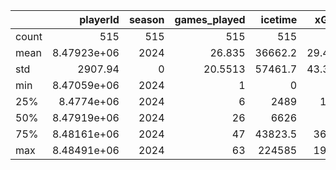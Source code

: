 |       |       playerId |   season |   games_played |   icetime |   xGoals |    goals |   unblocked_shot_attempts |   xRebounds |   rebounds |   xFreeze |   freeze |   xOnGoal |   ongoal |   xPlayStopped |   playStopped |   xPlayContinuedInZone |   playContinuedInZone |   xPlayContinuedOutsideZone |   playContinuedOutsideZone |   flurryAdjustedxGoals |   lowDangerShots |   mediumDangerShots |   highDangerShots |   lowDangerxGoals |   mediumDangerxGoals |   highDangerxGoals |   lowDangerGoals |   mediumDangerGoals |   highDangerGoals |   blocked_shot_attempts |   penalityMinutes |   penalties |
|:------|---------------:|---------:|---------------:|----------:|---------:|---------:|--------------------------:|------------:|-----------:|----------:|---------:|----------:|---------:|---------------:|--------------:|-----------------------:|----------------------:|----------------------------:|---------------------------:|-----------------------:|-----------------:|--------------------:|------------------:|------------------:|---------------------:|-------------------:|-----------------:|--------------------:|------------------:|------------------------:|------------------:|------------:|
| count |  515           |      515 |       515      |     515   | 515      | 515      |                   515     |    515      |   515      |  515      | 515      |   515     |  515     |       515      |    515        |                515     |               515     |                     515     |                    515     |               515      |          515     |            515      |          515      |          515      |            515       |           515      |         515      |            515      |         515       |                 515     |        515        |  515        |
| mean  |    8.47923e+06 |     2024 |        26.835  |   36662.2 |  29.4335 |  28.5204 |                   600.672 |     21.0793 |    32.4427 |   76.6844 |  60.0951 |   314.361 |  285.563 |        10.3663 |      0.790291 |                170.443 |               137.472 |                     123.162 |                    172.08  |                27.9071 |          319.32  |             79.9379 |           32.1767 |            9.1227 |              9.94798 |            10.3627 |          11.1301 |             10.2272 |           7.16311 |                 169.237 |          0.434951 |    0.217476 |
| std   | 2907.94        |        0 |        20.5513 |   57461.7 |  43.3301 |  41.1252 |                   934.923 |     31.7822 |    49.7997 |  120.877  |  96.1319 |   485.279 |  439.468 |        16.2677 |      1.44911  |                262.781 |               211.441 |                     192.315 |                    270.469 |                41.282  |          502.053 |            120.284  |           46.603  |           14.2004 |             14.9895  |            14.6813 |          17.383  |             15.0867 |          10.3338  |                 268.834 |          1.37131  |    0.685654 |
| min   |    8.47059e+06 |     2024 |         1      |       0   |   0      |   0      |                     0     |      0      |     0      |    0      |   0      |     0     |    0     |         0      |      0        |                  0     |                 0     |                       0     |                      0     |                 0      |            0     |              0      |            0      |            0      |              0       |             0      |           0      |              0      |           0       |                   0     |          0        |    0        |
| 25%   |    8.4774e+06  |     2024 |         6      |    2489   |   1.625  |   2      |                    28.5   |      0.955  |     1      |    2.965  |   2      |    16.695 |   17     |         0.48   |      0        |                  6.875 |                 4.5   |                       8.11  |                     10     |                 1.55   |           15     |              5      |            1      |            0.51   |              0.565   |             0.45   |           0      |              1      |           0       |                   4     |          0        |    0        |
| 50%   |    8.47919e+06 |     2024 |        26      |    6626   |   7.83   |   8      |                   114     |      4.56   |     7      |   12.64   |   9      |    57.85  |   55     |         1.54   |      0        |                 32.78  |                30     |                      23.44  |                     31     |                 7.26   |           50     |             20      |           10      |            1.75   |              2.47    |             3.58   |           2      |              3      |           2       |                  31     |          0        |    0        |
| 75%   |    8.48161e+06 |     2024 |        47      |   43823.5 |  36.195  |  38      |                   759     |     25.745  |    42      |   93.62   |  73      |   384.275 |  340     |        12.33   |      1        |                206.99  |               168.5   |                     152.405 |                    221.5   |                33.765  |          396.5   |            102.5    |           43      |           11.65   |             12.875   |            15.02   |          17      |             12      |          10.5     |                 211.5   |          0        |    0        |
| max   |    8.48491e+06 |     2024 |        63      |  224585   | 190.59   | 176      |                  3694     |    131.78   |   208      |  471.41   | 406      |  1929.05  | 1751     |        64.54   |      9        |               1040.38  |               897     |                     744.98  |                   1133     |               178.9    |         1993     |            513      |          228      |           56.21   |             64.1     |            73.8    |          77      |             66      |          57       |                1109     |         12        |    6        |